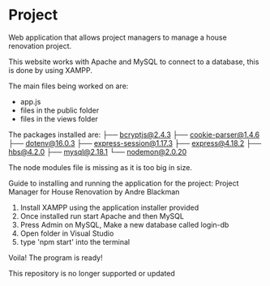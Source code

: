 # Project
Web application that allows project managers to manage a house renovation project.

This website works with Apache and MySQL to connect to a database, this is done by using XAMPP.

The main files being worked on are:
- app.js
- files in the public folder
- files in the views folder

The packages installed are:
├── bcryptjs@2.4.3
├── cookie-parser@1.4.6
├── dotenv@16.0.3
├── express-session@1.17.3
├── express@4.18.2
├── hbs@4.2.0
├── mysql@2.18.1
└── nodemon@2.0.20

The node modules file is missing as it is too big in size.

Guide to installing and running the application for the project: Project Manager for House Renovation by Andre Blackman

1) Install XAMPP using the application installer provided
2) Once installed run start Apache and then MySQL
3) Press Admin on MySQL, Make a new database called login-db
4) Open folder in Visual Studio
5) type 'npm start' into the terminal

Voila! The program is ready!

This repository is no longer supported or updated

